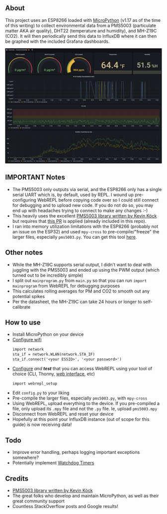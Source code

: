 ## About
This project uses an ESP8266 loaded with [MicroPython](https://micropython.org/) (v1.17 as of the time of this writing) to collect environmental data from a PMS5003 (particulate matter AKA air quality), DHT22 (temperature and humidity), and MH-Z19C (CO2). It will then periodically send this data to InfluxDB where it can then be graphed with the included Grafana dashboards.

![Grafana dashboard](grafana.png)

## IMPORTANT Notes
- The PMS5003 only outputs via serial, and the ESP8266 only has a single serial UART which is, by default, used by REPL. I wound up pre-configuring WebREPL before copying code over so I could still connect for debugging and to upload new code. If you do not do so, you may end up with headaches trying to connect to make any changes :-)
- This heavily uses the excellent [PMS5003 library written by Kevin Köck](https://github.com/kevinkk525/pms5003_micropython/) but requires that [this PR](https://github.com/kevinkk525/pms5003_micropython/pull/7) is applied (already included in this repo).
- I ran into memory utilization limitations with the ESP8266 (probably not an issue on the ESP32) and used `mpy-cross` to pre-compile/"freeze" the larger files, especially `pms5003.py`. You can get this tool [here](https://github.com/micropython/micropython/tree/master/mpy-cross).

## Other notes
- While the MH-Z19C supports serial output, I didn't want to deal with juggling with the PMS5003 and ended up using the PWM output (which turned out to be incredibly simple)
- I split out `mainprogram.py` from `main.py` so that you can run `import mainprogram` from WebREPL for debugging purposes
- This calculates rolling averages for PM and CO2 to smooth out any potential spikes
- Per the datasheet, the MH-Z19C can take 24 hours or longer to self-calibrate

## How to use
- Install MicroPython on your device
- [Configure wifi](https://docs.micropython.org/en/latest/esp8266/tutorial/network_basics.html)
    ```
    import network
    sta_if = network.WLAN(network.STA_IF)
    sta_if.connect('<your ESSID>', '<your password>')
    ```
- [Configure](https://docs.micropython.org/en/latest/esp8266/quickref.html#webrepl-web-browser-interactive-prompt) _and **test**_ that you can access WebREPL using your tool of choice (CLI, Thonny, [web interface](http://micropython.org/webrepl/), etc)
    ```
    import webrepl_setup
    ```
- Edit `config.py` to your liking
- Pre-compile the larger files, especially `pms5003.py`, with `mpy-cross`
- Using WebREPL, upload everything to the device. If you pre-compiled a file, only upload its `.mpy` file and not the `.py` file. Ie, upload `pms5003.mpy`
- Disconnect from WebREPL and reset your device
- Hopefully at this point your InfluxDB instance (out of scope for this guide) is now receiving data!

## Todo
- Improve error handling, perhaps logging important exceptions somewhere?
- Potentially implement [Watchdog Timers](https://docs.micropython.org/en/latest/library/machine.WDT.html)

## Credits
- [PMS5003 library written by Kevin Köck](https://github.com/kevinkk525/pms5003_micropython/)
- The great folks who develop and maintain MicroPython, as well as their great community support
- Countless StackOverflow posts and Google results!
